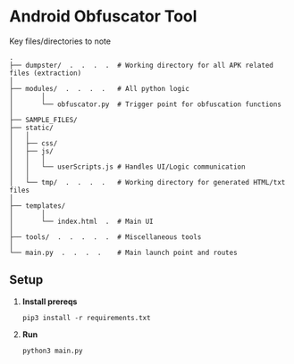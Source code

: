 # Android Obfuscator Tool

Key files/directories to note
```
.
├── dumpster/  .  .  .  .  # Working directory for all APK related files (extraction)
│
├── modules/  .  .  .  .   # All python logic
│       │
│       └── obfuscator.py  # Trigger point for obfuscation functions
│
├── SAMPLE_FILES/
├── static/
│   │
│   ├── css/
│   ├── js/
│   │   │
│   │   └── userScripts.js # Handles UI/Logic communication
│   │
│   └── tmp/  .  .  .  .   # Working directory for generated HTML/txt files
│
├── templates/
│       │
│       └── index.html  .  # Main UI
│
├── tools/  .  .  .  .  .  # Miscellaneous tools
│
└── main.py  .  .  .  .    # Main launch point and routes
```

## Setup
1. **Install prereqs**

   ```
   pip3 install -r requirements.txt
   ```


2. **Run**

   ```
   python3 main.py
   ```
